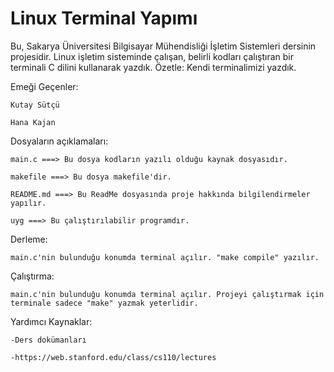 # Linux Terminal Yapımı
Bu, Sakarya Üniversitesi Bilgisayar Mühendisliği İşletim Sistemleri dersinin projesidir.
Linux işletim sisteminde çalışan, belirli kodları çalıştıran bir terminali C dilini kullanarak yazdık.
Özetle: Kendi terminalimizi yazdık.

Emeği Geçenler:

	Kutay Sütçü
	
	Hana Kajan
	
	
	
Dosyaların açıklamaları:

	main.c ===> Bu dosya kodların yazılı olduğu kaynak dosyasıdır.
	
	makefile ===> Bu dosya makefile'dir.
	
	README.md ===> Bu ReadMe dosyasında proje hakkında bilgilendirmeler yapılır.
	
	uyg ===> Bu çalıştırılabilir programdır.
	
	
Derleme:

	main.c'nin bulunduğu konumda terminal açılır. "make compile" yazılır.
	
	
Çalıştırma:

	main.c'nin bulunduğu konumda terminal açılır. Projeyi çalıştırmak için terminale sadece "make" yazmak yeterlidir.
	
	
	
Yardımcı Kaynaklar:

	-Ders dokümanları
	
	-https://web.stanford.edu/class/cs110/lectures
